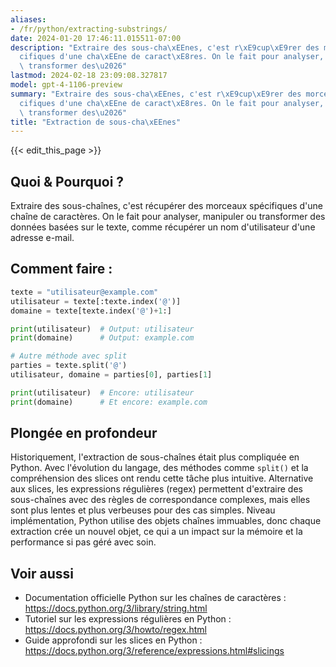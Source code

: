 ```yaml
---
aliases:
- /fr/python/extracting-substrings/
date: 2024-01-20 17:46:11.015511-07:00
description: "Extraire des sous-cha\xEEnes, c'est r\xE9cup\xE9rer des morceaux sp\xE9\
  cifiques d'une cha\xEEne de caract\xE8res. On le fait pour analyser, manipuler ou\
  \ transformer des\u2026"
lastmod: 2024-02-18 23:09:08.327817
model: gpt-4-1106-preview
summary: "Extraire des sous-cha\xEEnes, c'est r\xE9cup\xE9rer des morceaux sp\xE9\
  cifiques d'une cha\xEEne de caract\xE8res. On le fait pour analyser, manipuler ou\
  \ transformer des\u2026"
title: "Extraction de sous-cha\xEEnes"
---
```


{{< edit_this_page >}}

## Quoi & Pourquoi ?
Extraire des sous-chaînes, c'est récupérer des morceaux spécifiques d'une chaîne de caractères. On le fait pour analyser, manipuler ou transformer des données basées sur le texte, comme récupérer un nom d'utilisateur d'une adresse e-mail.

## Comment faire :
```Python
texte = "utilisateur@example.com"
utilisateur = texte[:texte.index('@')]
domaine = texte[texte.index('@')+1:]

print(utilisateur)  # Output: utilisateur
print(domaine)      # Output: example.com

# Autre méthode avec split
parties = texte.split('@')
utilisateur, domaine = parties[0], parties[1]

print(utilisateur)  # Encore: utilisateur
print(domaine)      # Et encore: example.com
```

## Plongée en profondeur
Historiquement, l'extraction de sous-chaînes était plus compliquée en Python. Avec l'évolution du langage, des méthodes comme `split()` et la compréhension des slices ont rendu cette tâche plus intuitive. Alternative aux slices, les expressions régulières (regex) permettent d'extraire des sous-chaînes avec des règles de correspondance complexes, mais elles sont plus lentes et plus verbeuses pour des cas simples. Niveau implémentation, Python utilise des objets chaînes immuables, donc chaque extraction crée un nouvel objet, ce qui a un impact sur la mémoire et la performance si pas géré avec soin.

## Voir aussi
- Documentation officielle Python sur les chaînes de caractères : https://docs.python.org/3/library/string.html
- Tutoriel sur les expressions régulières en Python : https://docs.python.org/3/howto/regex.html
- Guide approfondi sur les slices en Python : https://docs.python.org/3/reference/expressions.html#slicings
